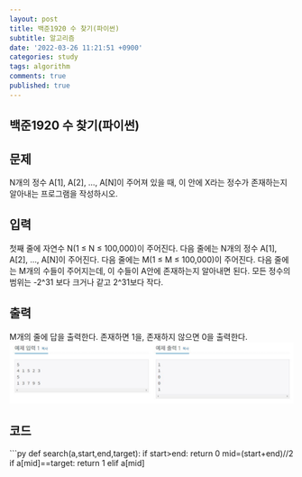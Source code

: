 ```yaml
---
layout: post
title: 백준1920 수 찾기(파이썬)
subtitle: 알고리즘
date: '2022-03-26 11:21:51 +0900'
categories: study
tags: algorithm
comments: true
published: true
---
```

## 백준1920 수 찾기(파이썬)
<h2>문제</h2>
N개의 정수 A[1], A[2], …, A[N]이 주어져 있을 때, 이 안에 X라는 정수가 존재하는지 알아내는 프로그램을 작성하시오.<br>
<h2>입력</h2>
첫째 줄에 자연수 N(1 ≤ N ≤ 100,000)이 주어진다. 다음 줄에는 N개의 정수 A[1], A[2], …, A[N]이 주어진다. 다음 줄에는 M(1 ≤ M ≤ 100,000)이 주어진다. 다음 줄에는 M개의 수들이 주어지는데, 이 수들이 A안에 존재하는지 알아내면 된다. 모든 정수의 범위는 -2^31 보다 크거나 같고 2^31보다 작다.<br>
<h2>출력</h2>
M개의 줄에 답을 출력한다. 존재하면 1을, 존재하지 않으면 0을 출력한다.<br>
<img src="/assets/img/baek1920-1.JPG" title="baek1920-1" alt="baek1920-1"/><br>
<h2>코드</h2>
```py
def search(a,start,end,target):
    if start>end:
        return 0
    mid=(start+end)//2
    if a[mid]==target:
        return 1
    elif a[mid]<target:
        return search(a,mid+1,end,target)
    else:
        return search(a,start,mid-1,target)
n=int(input())
a=list(map(int,input().split()))
a.sort()
m=int(input())
b=list(map(int,input().split()))
for i in b:
    start=0
    end=len(a)-1
    print(search(a,start,end,i))         
```




